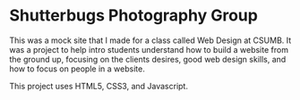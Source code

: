 # Shutterbugs Photography Group

This was a mock site that I made for a class called Web Design at CSUMB. It was a project to help intro students understand how to build a website from the ground up, focusing on the clients desires, good web design skills, and how to focus on people in a website.

This project uses HTML5, CSS3, and Javascript.